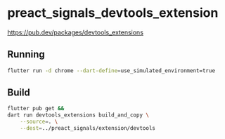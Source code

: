 # preact_signals_devtools_extension

https://pub.dev/packages/devtools_extensions

## Running

```bash
flutter run -d chrome --dart-define=use_simulated_environment=true
```

## Build

```bash
flutter pub get &&
dart run devtools_extensions build_and_copy \
    --source=. \
    --dest=../preact_signals/extension/devtools 
```